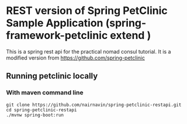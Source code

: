 # REST version of Spring PetClinic Sample Application (spring-framework-petclinic extend ) 

This is a spring rest api for the practical nomad consul tutorial. It is a modified version from https://github.com/spring-petclinic
## Running petclinic locally
### With maven command line
```
git clone https://github.com/nairnavin/spring-petclinic-restapi.git
cd spring-petclinic-restapi
./mvnw spring-boot:run
```
